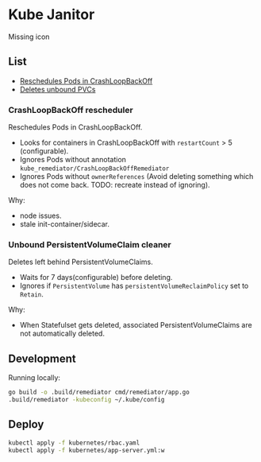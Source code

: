 # Kube Janitor
Missing icon

## List
- [Reschedules Pods in CrashLoopBackOff](#crashloopbackoff-rescheduler)
- [Deletes unbound PVCs](#unbound-persistentvolumeclaim-cleaner)

### CrashLoopBackOff rescheduler

Reschedules Pods in CrashLoopBackOff.
- Looks for containers in CrashLoopBackOff with `restartCount` > 5 (configurable).
- Ignores Pods without annotation `kube_remediator/CrashLoopBackOffRemediator`
- Ignores Pods without `ownerReferences` (Avoid deleting something which does not come back. TODO: recreate instead of ignoring).

Why:
- node issues.
- stale init-container/sidecar. 


### Unbound PersistentVolumeClaim cleaner

Deletes left behind PersistentVolumeClaims.
- Waits for 7 days(configurable) before deleting.
- Ignores if `PersistentVolume` has `persistentVolumeReclaimPolicy` set to `Retain`.


Why:
- When Statefulset gets deleted, associated PersistentVolumeClaims are not automatically deleted.


## Development

Running locally:
```bash
go build -o .build/remediator cmd/remediator/app.go
.build/remediator -kubeconfig ~/.kube/config 
```


## Deploy
```bash
kubectl apply -f kubernetes/rbac.yaml
kubectl apply -f kubernetes/app-server.yml:w
```


